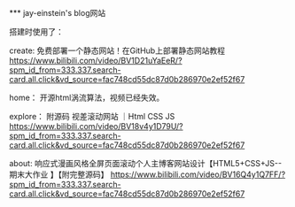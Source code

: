 *** jay-einstein's blog网站

搭建时使用了：

  create:  免费部署一个静态网站！在GitHub上部署静态网站教程
  https://www.bilibili.com/video/BV1D21uYaEeR/?spm_id_from=333.337.search-card.all.click&vd_source=fac748cd55dc87d0b286970e2ef52f67

  home： 开源html涡流算法，视频已经失效。
  
  explore： 附源码 视差滚动网站 ｜Html CSS JS
  https://www.bilibili.com/video/BV18v4y1D79U/?spm_id_from=333.337.search-card.all.click&vd_source=fac748cd55dc87d0b286970e2ef52f67
  
  about:  响应式漫画风格全屏页面滚动个人主博客网站设计【HTML5+CSS+JS--期末大作业 】【附完整源码】
  https://www.bilibili.com/video/BV16Q4y1Q7FF/?spm_id_from=333.337.search-card.all.click&vd_source=fac748cd55dc87d0b286970e2ef52f67
